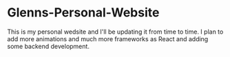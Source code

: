 # Glenns-Personal-Website
This is my personal wedsite and I'll be updating it from time to time. I plan to add more animations and much more frameworks as React and adding some backend development.
